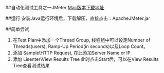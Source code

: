 ##自动化测试工具之一JMeter
[Mac版本下载地址](http://mac.softpedia.com/get/Developer-Tools/Apache-JMeter.shtml)

##运行
安装Java运行环境后，下载解压，直接点击：ApacheJMeter.jar

##简单尝试
1. 在Test Plan中添加一个Thread Group, 线程组中可以设定Number of Threads(users), Ramp-Up Period(in seconds)以及Loop Count。
2. 添加 Sample\HTTP Request, 在此添加Server Name or IP
3. 添加 Lisenter\View Results Tree
此时点击Start后，可以在View Results Tree查看测试结果